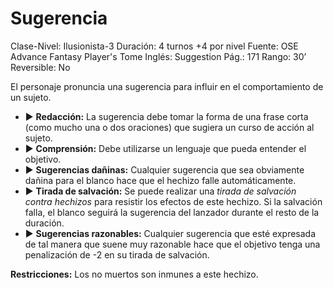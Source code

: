 # Sugerencia

Clase-Nivel: Ilusionista-3
Duración: 4 turnos +4 por nivel
Fuente: OSE Advance Fantasy Player's Tome
Inglés: Suggestion
Pág.: 171
Rango: 30’
Reversible: No

El personaje pronuncia una sugerencia para influir en el comportamiento de un sujeto. 

- ▶ **Redacción:** La sugerencia debe tomar la forma de una frase corta (como mucho una o dos oraciones) que sugiera un curso de acción al sujeto.
- ▶ **Comprensión:** Debe utilizarse un lenguaje que pueda entender el objetivo.
- ▶ **Sugerencias dañinas:** Cualquier sugerencia que sea obviamente dañina para el blanco hace que el hechizo falle automáticamente.
- ▶ **Tirada de salvación:** Se puede realizar una *tirada de salvación contra hechizos* para resistir los efectos de este hechizo. Si la salvación falla, el blanco seguirá la sugerencia del lanzador durante el resto de la duración.
- ▶ **Sugerencias razonables:** Cualquier sugerencia que esté expresada de tal manera que suene muy razonable hace que el objetivo tenga una penalización de -2 en su tirada de salvación.

**Restricciones:** Los no muertos son inmunes a este hechizo.